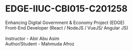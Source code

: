 # EDGE-IIUC-CBI015-C201258
Enhancing Digital Government & Economy Project (EDGE) <br>
Front-End Developer (React / NodeJS / VueJS/ Angular JS) <br>
<br>
Instructor - Abir Abu Asim <br>
Author/Student - Mahmuda Afroz

